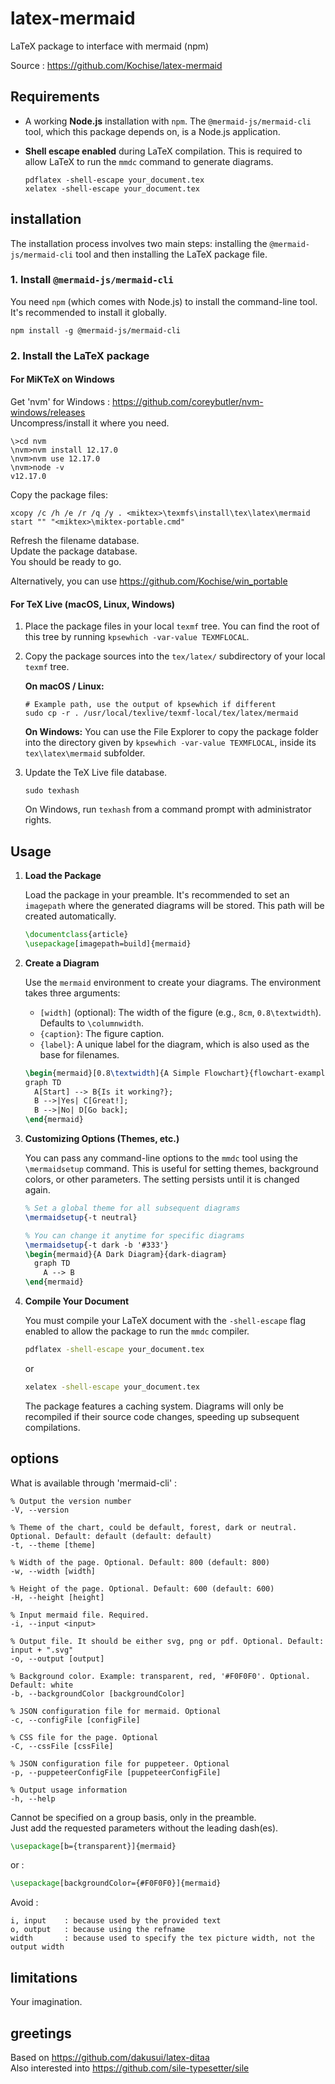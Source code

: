 # latex-mermaid
LaTeX package to interface with mermaid (npm)

Source : https://github.com/Kochise/latex-mermaid

## Requirements

*   A working **Node.js** installation with `npm`. The `@mermaid-js/mermaid-cli` tool, which this package depends on, is a Node.js application.
*   **Shell escape enabled** during LaTeX compilation. This is required to allow LaTeX to run the `mmdc` command to generate diagrams.

    ```shell
    pdflatex -shell-escape your_document.tex
    xelatex -shell-escape your_document.tex
    ```

## installation

The installation process involves two main steps: installing the `@mermaid-js/mermaid-cli` tool and then installing the LaTeX package file.

### 1. Install `@mermaid-js/mermaid-cli`

You need `npm` (which comes with Node.js) to install the command-line tool. It's recommended to install it globally.

```shell
npm install -g @mermaid-js/mermaid-cli
```

### 2. Install the LaTeX package

#### For MiKTeX on Windows

Get 'nvm' for Windows : https://github.com/coreybutler/nvm-windows/releases<br>
Uncompress/install it where you need.<br>

```batch
\>cd nvm
\nvm>nvm install 12.17.0
\nvm>nvm use 12.17.0
\nvm>node -v
v12.17.0
```

Copy the package files:
```batch
xcopy /c /h /e /r /q /y . <miktex>\texmfs\install\tex\latex\mermaid
start "" "<miktex>\miktex-portable.cmd"
```

Refresh the filename database.<br>
Update the package database.<br>
You should be ready to go.<br>

Alternatively, you can use https://github.com/Kochise/win_portable

#### For TeX Live (macOS, Linux, Windows)

1.  Place the package files in your local `texmf` tree. You can find the root of this tree by running `kpsewhich -var-value TEXMFLOCAL`.
2.  Copy the package sources into the `tex/latex/` subdirectory of your local `texmf` tree.

    **On macOS / Linux:**
    ```shell
    # Example path, use the output of kpsewhich if different
    sudo cp -r . /usr/local/texlive/texmf-local/tex/latex/mermaid
    ```
    **On Windows:**
    You can use the File Explorer to copy the package folder into the directory given by `kpsewhich -var-value TEXMFLOCAL`, inside its `tex\latex\mermaid` subfolder.

3.  Update the TeX Live file database.
    ```shell
    sudo texhash
    ```
    On Windows, run `texhash` from a command prompt with administrator rights.

## Usage

1.  **Load the Package**

    Load the package in your preamble. It's recommended to set an `imagepath` where the generated diagrams will be stored. This path will be created automatically.

    ```latex
    \documentclass{article}
    \usepackage[imagepath=build]{mermaid}
    ```

2.  **Create a Diagram**

    Use the `mermaid` environment to create your diagrams. The environment takes three arguments:
    - `[width]` (optional): The width of the figure (e.g., `8cm`, `0.8\textwidth`). Defaults to `\columnwidth`.
    - `{caption}`: The figure caption.
    - `{label}`: A unique label for the diagram, which is also used as the base for filenames.

    ```latex
    \begin{mermaid}[0.8\textwidth]{A Simple Flowchart}{flowchart-example}
    graph TD
      A[Start] --> B{Is it working?};
      B -->|Yes| C[Great!];
      B -->|No| D[Go back];
    \end{mermaid}
    ```

3.  **Customizing Options (Themes, etc.)**

    You can pass any command-line options to the `mmdc` tool using the `\mermaidsetup` command. This is useful for setting themes, background colors, or other parameters. The setting persists until it is changed again.

    ```latex
    % Set a global theme for all subsequent diagrams
    \mermaidsetup{-t neutral}

    % You can change it anytime for specific diagrams
    \mermaidsetup{-t dark -b '#333'}
    \begin{mermaid}{A Dark Diagram}{dark-diagram}
      graph TD
        A --> B
    \end{mermaid}
    ```

4.  **Compile Your Document**

    You must compile your LaTeX document with the `-shell-escape` flag enabled to allow the package to run the `mmdc` compiler.

    ```sh
    pdflatex -shell-escape your_document.tex
    ```
    or
    ```sh
    xelatex -shell-escape your_document.tex
    ```

    The package features a caching system. Diagrams will only be recompiled if their source code changes, speeding up subsequent compilations.

## options

What is available through 'mermaid-cli' :

```
% Output the version number
-V, --version

% Theme of the chart, could be default, forest, dark or neutral. Optional. Default: default (default: default)
-t, --theme [theme]

% Width of the page. Optional. Default: 800 (default: 800)
-w, --width [width]

% Height of the page. Optional. Default: 600 (default: 600)
-H, --height [height]

% Input mermaid file. Required.
-i, --input <input>

% Output file. It should be either svg, png or pdf. Optional. Default: input + ".svg"
-o, --output [output]

% Background color. Example: transparent, red, '#F0F0F0'. Optional. Default: white
-b, --backgroundColor [backgroundColor]

% JSON configuration file for mermaid. Optional
-c, --configFile [configFile]

% CSS file for the page. Optional
-C, --cssFile [cssFile]

% JSON configuration file for puppeteer. Optional
-p, --puppeteerConfigFile [puppeteerConfigFile]

% Output usage information
-h, --help
```

Cannot be specified on a group basis, only in the preamble.<br>
Just add the requested parameters without the leading dash(es).<br>

```latex
\usepackage[b={transparent}]{mermaid}
```

or :

```latex
\usepackage[backgroundColor={#F0F0F0}]{mermaid}
```

Avoid :

```
i, input	: because used by the provided text
o, output	: because using the refname
width		: because used to specify the tex picture width, not the output width
```

## limitations

Your imagination.

## greetings

Based on https://github.com/dakusui/latex-ditaa<br>
Also interested into https://github.com/sile-typesetter/sile<br>
